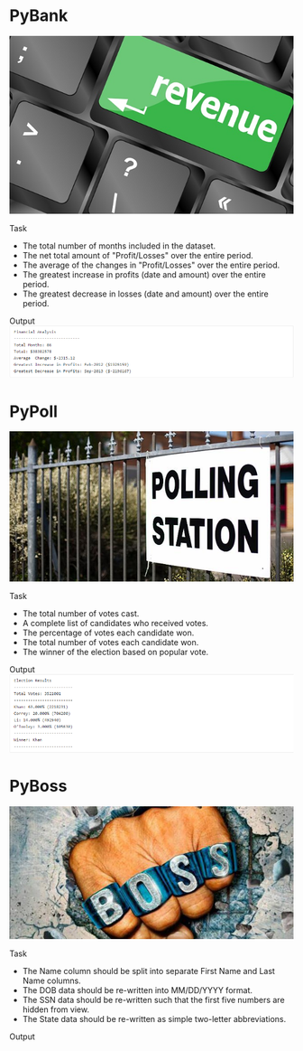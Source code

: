 # PyBank
![logo](/PyBank/images/logo.jpg)

Task
* The total number of months included in the dataset.
* The net total amount of "Profit/Losses" over the entire period.
* The average of the changes in "Profit/Losses" over the entire period.
* The greatest increase in profits (date and amount) over the entire period.
* The greatest decrease in losses (date and amount) over the entire period.

Output
![logo](/PyBank/images/output.PNG)

# PyPoll
![logo](/PyPoll/images/logo.jpg)

Task
* The total number of votes cast.
* A complete list of candidates who received votes.
* The percentage of votes each candidate won.
* The total number of votes each candidate won.
* The winner of the election based on popular vote.

Output
![logo](/PyPoll/images/output.PNG)

# PyBoss
![logo](/PyBoss/images/logo.jpg)

Task
* The Name column should be split into separate First Name and Last Name columns.
* The DOB data should be re-written into MM/DD/YYYY format.
* The SSN data should be re-written such that the first five numbers are hidden from view.
* The State data should be re-written as simple two-letter abbreviations.

Output
